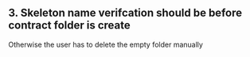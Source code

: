 
## 3. Skeleton name verifcation should be before contract folder is create
Otherwise the user has to delete the empty folder manually



